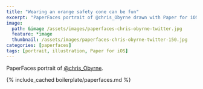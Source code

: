 ```yaml
---
title: "Wearing an orange safety cone can be fun"
excerpt: "PaperFaces portrait of @chris_Obyrne drawn with Paper for iOS on an iPad."
image: 
  path: &image /assets/images/paperfaces-chris-obyrne-twitter.jpg 
  feature: *image
  thumbnail: /assets/images/paperfaces-chris-obyrne-twitter-150.jpg
categories: [paperfaces]
tags: [portrait, illustration, Paper for iOS]
---
```


PaperFaces portrait of [@chris_Obyrne](https://twitter.com/chris_Obyrne).

{% include_cached boilerplate/paperfaces.md %}
